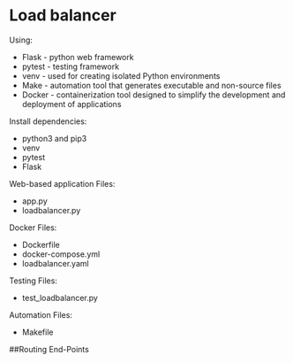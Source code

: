 # Load balancer
Using:
* Flask - python web framework
* pytest - testing framework
* venv - used for creating isolated Python environments
* Make - automation tool that generates executable and non-source files
* Docker - containerization tool designed to simplify the development and deployment of applications

Install dependencies:
* python3 and pip3
* venv
* pytest
* Flask

Web-based application Files:
* app.py
* loadbalancer.py

Docker Files:
* Dockerfile
* docker-compose.yml
* loadbalancer.yaml

Testing Files:
* test_loadbalancer.py

Automation Files:
* Makefile

##Routing End-Points